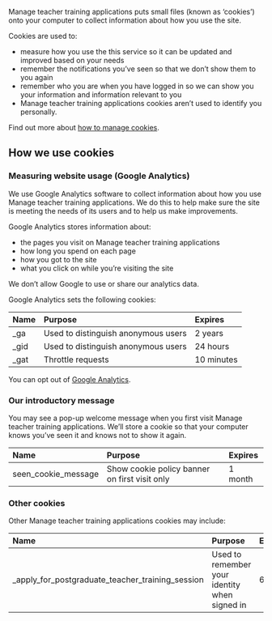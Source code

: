 Manage teacher training applications puts small files (known as ‘cookies’) onto your computer to collect information about how you use the site.

Cookies are used to:

* measure how you use the this service so it can be updated and improved based on your needs
* remember the notifications you’ve seen so that we don’t show them to you again
* remember who you are when you have logged in so we can show you your information and information relevant to you
* Manage teacher training applications cookies aren’t used to identify you personally.

Find out more about [how to manage cookies](http://www.aboutcookies.org/).

## How we use cookies

### Measuring website usage (Google Analytics)

We use Google Analytics software to collect information about how you use Manage teacher training applications. We do this to help make sure the site is meeting the needs of its users and to help us make improvements.

Google Analytics stores information about:

* the pages you visit on Manage teacher training applications
* how long you spend on each page
* how you got to the site
* what you click on while you’re visiting the site

We don’t allow Google to use or share our analytics data.

Google Analytics sets the following cookies:

| Name     | Purpose                              | Expires     |
| :------- | :----------------------------------- | :---------- |
| \_ga     | Used to distinguish anonymous users  | 2 years     |
| \_gid    | Used to distinguish anonymous users  | 24 hours    |
| \_gat    | Throttle requests	                  | 10 minutes  |

You can opt out of [Google Analytics](https://tools.google.com/dlpage/gaoptout).

### Our introductory message

You may see a pop-up welcome message when you first visit Manage teacher training applications. We’ll store a cookie so that your computer knows you’ve seen it and knows not to show it again.

| Name                  | Purpose                                        | Expires  |
| :-------------------  | :--------------------------------------------- | :------- |
| seen\_cookie\_message | Show cookie policy banner on first visit only  | 1 month  |

### Other cookies

Other Manage teacher training applications cookies may include:

| Name                                                   | Purpose                                        | Expires  |
| :------------------------------------------------      | :--------------------------------------------- | :------- |
| \_apply\_for\_postgraduate\_teacher\_training\_session | Used to remember your identity when signed in  | 6 hours  |
